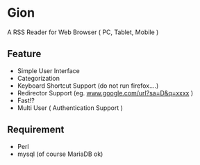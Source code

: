 Gion
=================

A RSS Reader for Web Browser ( PC, Tablet, Mobile )

Feature
----------
- Simple User Interface
- Categorization
- Keyboard Shortcut Support (do not run firefox....)
- Redirector Support (eg. www.google.com/url?sa=D&q=xxxx )
- Fast!?
- Multi User ( Authentication Support )

Requirement
----------
- Perl
- mysql (of course MariaDB ok)

